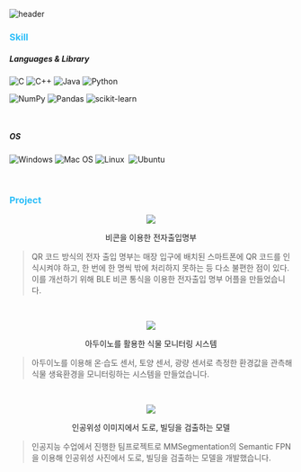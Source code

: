 ![header](https://capsule-render.vercel.app/api?type=waving&color=30c2ff&height=300&section=header&text=seominseok&fontSize=90)

### <span style="color:#2EBEF8">Skill</span>

##### Languages & Library

![C](https://img.shields.io/badge/c-%2300599C.svg?style=for-the-badge&logo=c&logoColor=white) ![C++](https://img.shields.io/badge/c++-%2300599C.svg?style=for-the-badge&logo=c%2B%2B&logoColor=white) ![Java](https://img.shields.io/badge/java-%23ED8B00.svg?style=for-the-badge&logo=java&logoColor=white) ![Python](https://img.shields.io/badge/python-3670A0?style=for-the-badge&logo=python&logoColor=ffdd54) 

![NumPy](https://img.shields.io/badge/numpy-%23013243.svg?style=for-the-badge&logo=numpy&logoColor=white) ![Pandas](https://img.shields.io/badge/pandas-%23150458.svg?style=for-the-badge&logo=pandas&logoColor=white) ![scikit-learn](https://img.shields.io/badge/scikit--learn-%23F7931E.svg?style=for-the-badge&logo=scikit-learn&logoColor=white)

<br>

##### OS

![Windows](https://img.shields.io/badge/Windows-0078D6?style=for-the-badge&logo=windows&logoColor=white) ![Mac OS](https://img.shields.io/badge/mac%20os-000000?style=for-the-badge&logo=macos&logoColor=F0F0F0) ![Linux](https://img.shields.io/badge/Linux-FCC624?style=for-the-badge&logo=linux&logoColor=black)  ![Ubuntu](https://img.shields.io/badge/Ubuntu-E95420?style=for-the-badge&logo=ubuntu&logoColor=white)

<br>

### <span style="color:#2EBEF8">Project</span>

<p align = "center">
  <img src = "https://user-images.githubusercontent.com/76269316/159931458-3ce02ecd-c945-44b5-8866-4c3d6fa02599.png">
</p>
<p align = "center">
  비콘을 이용한 전자출입명부
</p>


> QR 코드 방식의 전자 출입 명부는 매장 입구에 배치된 스마트폰에 QR 코드를 인식시켜야 하고, 한 번에 한 명씩 밖에 처리하지 못하는 등 다소 불편한 점이 있다. 이를 개선하기 위해 BLE 비콘 통식을 이용한 전자출입 명부 어플을 만들었습니다.

<br>

<p align = "center">
  <img src = "https://user-images.githubusercontent.com/76269316/159930502-4cc22998-03b7-42ea-abf2-e36ea071be96.png">
</p>
<p align = "center">
  아두이노를 활용한 식물 모니터링 시스템
</p>


> 아두이노를 이용해 온·습도 센서, 토양 센서, 광량 센서로 측정한 환경값을 관측해 식물 생육환경을 모니터링하는 시스템을 만들었습니다.

<br>

<p align = "center">
  <img src = "https://user-images.githubusercontent.com/76269316/159932597-664c8dbe-9f9a-4854-978a-eb689e5f426e.png">
</p>
<p align = "center">
  인공위성 이미지에서 도로, 빌딩을 검출하는 모델
</p>


> 인공지능 수업에서 진행한 팀프로젝트로 MMSegmentation의 Semantic FPN을 이용해 인공위성 사진에서 도로, 빌딩을 검출하는 모델을 개발했습니다.
